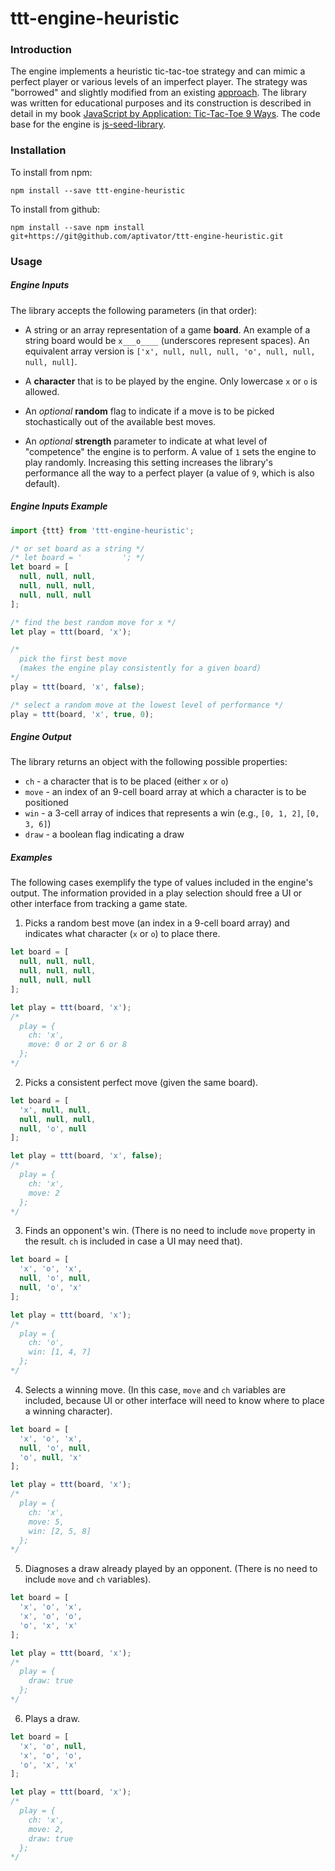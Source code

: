 # ttt-engine-heuristic

### Introduction

The engine implements a heuristic tic-tac-toe strategy and  can mimic a perfect 
player or various levels of an imperfect player.  The strategy was "borrowed"
and slightly modified from an existing [approach]().  The library was written 
for educational purposes and its construction is described in detail in my book 
[JavaScript by Application: Tic-Tac-Toe 9 Ways]().  The code base for the engine
is [js-seed-library](https://github.com/aptivator/js-library-seed).

### Installation

To install from npm:

```
npm install --save ttt-engine-heuristic
```
To install from github:
```
npm install --save npm install git+https://git@github.com/aptivator/ttt-engine-heuristic.git
```

### Usage

##### Engine Inputs

The library accepts the following parameters (in that order):

* A string or an array representation of a game **board**.  An example of a
string board would be `x___o____` (underscores represent spaces).  An equivalent
array version is `['x', null, null, null, 'o', null, null, null, null]`.

* A **character** that is to be played by the engine.  Only lowercase `x` or `o` is
allowed.

* An _optional_ **random** flag to indicate if a move is to be picked stochastically 
out of the available best moves.

* An _optional_ **strength** parameter to indicate at what level of "competence" the engine
is to perform.  A value of `1` sets the engine to play randomly.  Increasing
this setting increases the library's performance all the way to a perfect player 
(a value of `9`, which is also default).

##### Engine Inputs Example

```js
import {ttt} from 'ttt-engine-heuristic';

/* or set board as a string */
/* let board = '         '; */
let board = [
  null, null, null,
  null, null, null, 
  null, null, null
];

/* find the best random move for x */
let play = ttt(board, 'x');

/* 
  pick the first best move 
  (makes the engine play consistently for a given board)
*/
play = ttt(board, 'x', false);

/* select a random move at the lowest level of performance */
play = ttt(board, 'x', true, 0);
```

##### Engine Output

The library returns an object with the following possible properties:

* `ch` - a character that is to be placed (either `x` or `o`)
* `move` - an index of an 9-cell board array at which a character is to be 
positioned
* `win` - a 3-cell array of indices that represents a win (e.g., `[0, 1, 2]`, `[0, 3, 6]`)
* `draw` - a boolean flag indicating a draw

##### Examples

The following cases exemplify the type of values included in the engine's output. 
The information provided in a play selection should free a UI or other interface 
from tracking a game state.

1. Picks a random best move (an index in a 9-cell board array) and
indicates what character (`x` or `o`) to place there.

```js
let board = [
  null, null, null,
  null, null, null, 
  null, null, null
];

let play = ttt(board, 'x');
/*
  play = {
    ch: 'x',
    move: 0 or 2 or 6 or 8
  };
*/
```

2. Picks a consistent perfect move (given the same board).

```js
let board = [
  'x', null, null,
  null, null, null, 
  null, 'o', null
];

let play = ttt(board, 'x', false);
/*
  play = {
    ch: 'x',
    move: 2
  };
*/
```

3. Finds an opponent's win.  (There is no need to include `move` property in 
the result.  `ch` is included in case a UI may need that).

```js
let board = [
  'x', 'o', 'x',
  null, 'o', null, 
  null, 'o', 'x'
];

let play = ttt(board, 'x');
/*
  play = {
    ch: 'o',
    win: [1, 4, 7]
  };
*/
```

4. Selects a winning move.  (In this case, `move` and `ch` variables are 
included, because UI or other interface will need to know where to place a 
winning character).

```js
let board = [
  'x', 'o', 'x',
  null, 'o', null,
  'o', null, 'x'
];

let play = ttt(board, 'x');
/*
  play = {
    ch: 'x',
    move: 5,
    win: [2, 5, 8]
  };
*/
```

5. Diagnoses a draw already played by an opponent. (There is no need to include 
`move` and `ch` variables).

```js
let board = [
  'x', 'o', 'x',
  'x', 'o', 'o',
  'o', 'x', 'x'
];

let play = ttt(board, 'x');
/*
  play = {
    draw: true
  };
*/
```

6. Plays a draw.

```js
let board = [
  'x', 'o', null,
  'x', 'o', 'o',
  'o', 'x', 'x'
];

let play = ttt(board, 'x');
/*
  play = {
    ch: 'x',
    move: 2,
    draw: true
  };
*/
```
